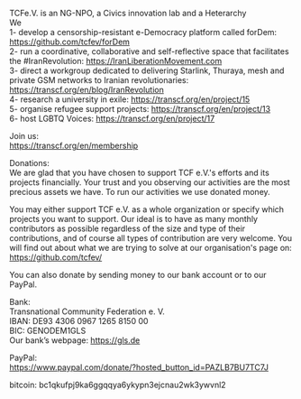 TCFe.V. is an NG-NPO, a Civics innovation lab and a Heterarchy  
We  
1- develop a censorship-resistant e-Democracy platform called forDem: https://github.com/tcfev/forDem  
2- run a coordinative, collaborative and self-reflective space that facilitates the #IranRevolution: https://IranLiberationMovement.com  
3- direct a workgroup dedicated to delivering Starlink, Thuraya, mesh and private GSM networks to Iranian revolutionaries: https://transcf.org/en/blog/IranRevolution  
4- research a university in exile: https://transcf.org/en/project/15  
5- organise refugee support projects: https://transcf.org/en/project/13  
6- host LGBTQ Voices: https://transcf.org/en/project/17  
  
Join us:  
https://transcf.org/en/membership  
  
Donations:  
We are glad that you have chosen to support TCF e.V.'s efforts and its projects financially. Your trust and you observing our activities are the most precious assets we have. To run our activities we use donated money.  
  
You may either support TCF e.V. as a whole organization or specify which projects you want to support. Our ideal is to have as many monthly contributors as possible regardless of the size and type of their contributions, and of course all types of contribution are very welcome. You will find out about what we are trying to solve at our organisation's page on: https://github.com/tcfev/  
  
You can also donate by sending money to our bank account or to our PayPal.  
  
Bank:  
Transnational Community Federation e. V.  
IBAN: DE93 4306 0967 1265 8150 00  
BIC: GENODEM1GLS  
Our bank’s webpage: https://gls.de  
  
PayPal:  
https://www.paypal.com/donate/?hosted_button_id=PAZLB7BU7TC7J

bitcoin:
bc1qkufpj9ka6ggqqya6ykypn3ejcnau2wk3ywvnl2

